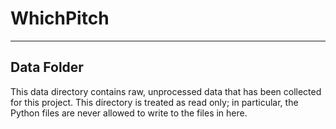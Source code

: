 # WhichPitch
***
## Data Folder

This data directory contains raw, unprocessed data that has been collected for this project. This directory is treated as
read only; in particular, the Python files are never allowed to write to the files in here.